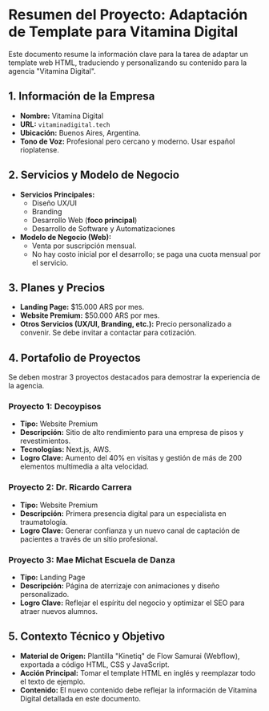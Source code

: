 # Resumen del Proyecto: Adaptación de Template para Vitamina Digital

Este documento resume la información clave para la tarea de adaptar un template web HTML, traduciendo y personalizando su contenido para la agencia "Vitamina Digital".

## 1. Información de la Empresa

-   **Nombre:** Vitamina Digital
-   **URL:** `vitaminadigital.tech`
-   **Ubicación:** Buenos Aires, Argentina.
-   **Tono de Voz:** Profesional pero cercano y moderno. Usar español rioplatense.

## 2. Servicios y Modelo de Negocio

-   **Servicios Principales:**
    -   Diseño UX/UI
    -   Branding
    -   Desarrollo Web (**foco principal**)
    -   Desarrollo de Software y Automatizaciones
-   **Modelo de Negocio (Web):**
    -   Venta por suscripción mensual.
    -   No hay costo inicial por el desarrollo; se paga una cuota mensual por el servicio.

## 3. Planes y Precios

-   **Landing Page:** $15.000 ARS por mes.
-   **Website Premium:** $50.000 ARS por mes.
-   **Otros Servicios (UX/UI, Branding, etc.):** Precio personalizado a convenir. Se debe invitar a contactar para cotización.

## 4. Portafolio de Proyectos

Se deben mostrar 3 proyectos destacados para demostrar la experiencia de la agencia.

### Proyecto 1: Decoypisos
-   **Tipo:** Website Premium
-   **Descripción:** Sitio de alto rendimiento para una empresa de pisos y revestimientos.
-   **Tecnologías:** Next.js, AWS.
-   **Logro Clave:** Aumento del 40% en visitas y gestión de más de 200 elementos multimedia a alta velocidad.

### Proyecto 2: Dr. Ricardo Carrera
-   **Tipo:** Website Premium
-   **Descripción:** Primera presencia digital para un especialista en traumatología.
-   **Logro Clave:** Generar confianza y un nuevo canal de captación de pacientes a través de un sitio profesional.

### Proyecto 3: Mae Michat Escuela de Danza
-   **Tipo:** Landing Page
-   **Descripción:** Página de aterrizaje con animaciones y diseño personalizado.
-   **Logro Clave:** Reflejar el espíritu del negocio y optimizar el SEO para atraer nuevos alumnos.

## 5. Contexto Técnico y Objetivo

-   **Material de Origen:** Plantilla "Kinetiq" de Flow Samurai (Webflow), exportada a código HTML, CSS y JavaScript.
-   **Acción Principal:** Tomar el template HTML en inglés y reemplazar todo el texto de ejemplo.
-   **Contenido:** El nuevo contenido debe reflejar la información de Vitamina Digital detallada en este documento.